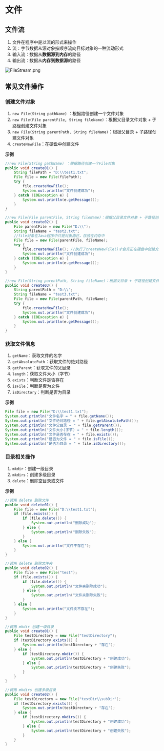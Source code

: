 # 文件

## 文件流

1.   文件在程序中是以流的形式来操作
2.   流：字节数据从源对象按顺序流向目标对象的一种流动形式
3.   输入流：数据从**数据源到内存**的路径
4.   输出流：数据从**内存到数据源**的路径

![FileStream.png](https://s2.loli.net/2022/12/19/D1p3VbzsPtev2lK.png)

## 常见文件操作

### 创建文件对象

1.   `new File(String pathName)` ：根据路径创建一个文件对象
2.   `new File(File parentFile, String fileName)`：根据父目录文件对象 + 子路径创建文件对象
3.   `new File(String parentPath, String fileName)`：根据父目录 + 子路径创建文件对象
4.   `createNewFile`：在硬盘中创建文件

**示例**

```Java
//new File(String pathName) ：根据路径创建一个File对象
public void create01() {
    String filePath = "D:\\test1.txt";
    File file = new File(filePath);
    try {
        file.createNewFile();
        System.out.println("文件创建成功");
    } catch (IOException e) {
        System.out.println(e.getMessage());
    }
}

//new File(File parentFile, String fileName)：根据父目录文件对象 + 子路径创建文件
public void create02() {
    File parentFile = new File("D:\\");
    String fileName = "test2.txt";
    //file对象在Java程序中只是对象而已，存放在内存中
    File file = new File(parentFile, fileName);
    try {
        file.createNewFile(); //执行了createNewFile()才会真正在硬盘中创建文件地方
        System.out.println("文件创建成功");
    } catch (IOException e) {
        System.out.println(e.getMessage());
    }
}

//new File(String parentPath, String fileName)：根据父目录 + 子路径创建文件
public void create03() {
    String parentPath = "D:\\";
    String fileName = "test3.txt";
    File file = new File(parentPath, fileName);
    try {
        file.createNewFile();
        System.out.println("文件创建成功");
    } catch (IOException e) {
        System.out.println(e.getMessage());
    }
}
```

### 获取文件信息

1.   `getName`：获取文件的名字
2.   `getAbsolutePath`：获取文件的绝对路径
3.   `getParent`：获取文件的父目录
4.   `length`：获取文件大小（字节）
5.   `exists`：判断文件是否存在
6.   `isFile`：判断是否为文件
7.   `isDirectory`：判断是否为目录

**示例**

```Java
File file = new File("D:\\test1.txt");
System.out.println("文件名字 = " + file.getName());
System.out.println("文件绝对路径 = " + file.getAbsolutePath());
System.out.println("文件父目录 = " + file.getParent());
System.out.println("文件大小(字节) = " + file.length());
System.out.println("文件是否存在 = " + file.exists());
System.out.println("是否为文件 = " + file.isFile());
System.out.println("是否为目录 = " + file.isDirectory());
```

### 目录相关操作

1.   `mkdir`：创建一级目录
2.   `mkdirs`：创建多级目录
3.   `delete`：删除空目录或文件

**示例**

```Java
//调用 delete 删除文件
public void delete01() {
    File file = new File("D:\\test1.txt");
    if (file.exists()) {
        if (file.delete()) {
            System.out.println("删除成功");
        } else {
            System.out.println("删除失败");
        }
    } else {
        System.out.println("文件不存在");
    }
}

//调用 delete 删除文件夹
public void delete02() {
    File file = new File("test");
    if (file.exists()) {
        if (file.delete()) {
            System.out.println("文件夹删除成功");
        } else {
            System.out.println("文件夹删除失败");
        }
    } else {
        System.out.println("文件夹不存在");
    }
}

//调用 mkdir 创建一级目录
public void create01() {
    File testDirectory = new File("testDirectory");
    if (testDirectory.exists()) {
        System.out.println(testDirectory + "存在");
    } else {
        if (testDirectory.mkdir()) {
            System.out.println(testDirectory + "创建成功");
        } else {
            System.out.println(testDirectory + "创建失败");
        }
    }
}

//调用 mkdirs 创建多级目录
public void create02() {
    File testDirectory = new File("testDir\\subDir");
    if (testDirectory.exists()) {
        System.out.println(testDirectory + "存在");
    } else {
        if (testDirectory.mkdirs()) {
            System.out.println(testDirectory + "创建成功");
        } else {
            System.out.println(testDirectory + "创建失败");
        }
    }
}
```
